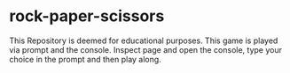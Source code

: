# rock-paper-scissors
This Repository is deemed for educational purposes.
This game is played via prompt and the console.
Inspect page and open the console, type your choice in the prompt and then play along.